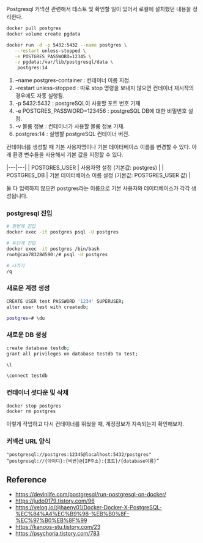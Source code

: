 Postgresql 커넥션 관련해서 테스트 및 확인할 일이 있어서 로컬에 설치했던 내용을 정리한다.

```bash
docker pull postgres
docker volume create pgdata

docker run -d -p 5432:5432 --name postgres \
   --restart unless-stopped \
   -e POSTGRES_PASSWORD=12345 \
   -v pgdata:/var/lib/postgresql/data \
    postgres:14
```

1. –name postgres-container : 컨테이너 이름 지정.
2. –restart unless-stopped : 따로 stop 명령을 보내지 않으면 컨테이너 재시작의 경우에도 자동 실행됨.
3. -p 5432:5432 : postgreSQL이 사용할 포트 번호 기재
4. -e POSTGRES_PASSWORD=123456 : postgreSQL DB에 대한 비밀번호 설정.
5. -v 볼륨 정보 : 컨테이너가 사용할 볼륨 정보 기재.
6. postgres:14 : 실행할 postgreSQL 컨테이너 버전.

컨테이너를 생성할 때 기본 사용자명이나 기본 데이터베이스 이름를 변경할 수 있다.
아래 환경 변수들을 사용해서 기본 값을 지정할 수 있다.

|---|---|
| POSTGRES_USER | 사용자명 설정 (기본값: postgres) |
| POSTGRES_DB | 기본 데이터베이스 이름 설정 (기본값: POSTGRES_USER 값) |


둘 다 입력하지 않으면 postgres라는 이름으로 기본 사용자와 데이터베이스가 각각 생성됩니다.

### postgresql 진입

```bash
# 한번에 진입
docker exec -it postgres psql -U postgres

# 두단계 진입
docker exec -it postgres /bin/bash
root@caa78328d590:/# psql -U postgres

# 나가기
/q
```

### 새로운 계정 생성

```bash
CREATE USER test PASSWORD '1234' SUPERUSER;
alter user test with createdb;

postgres=# \du
```

### 새로운 DB 생성

```bash
create database testdb; 
grant all privileges on database testdb to test;

\l

\connect testdb
```

### 컨테이너 셧다운 및 삭제

```bash
docker stop postgres
docker rm postgres
```

이렇게 작업하고 다시 컨테이너를 뛰웠을 때, 계정정보가 지속되는지 확인해보자.

### 커넥션 URL 양식

```
"postgresql://postgres:12345@localhost:5432/postgres"
“postgresql://{아이디}:{비번}@{IP주소}:{포트}/{database이름}”
```

## Reference

* https://devinlife.com/postgresql/run-postgresql-on-docker/
* https://judo0179.tistory.com/96
* https://velog.io/@haeny01/Docker-Docker-X-PostgreSQL-%EC%84%A4%EC%B9%98-%EB%B0%8F-%EC%97%B0%EB%8F%99
* https://kanoos-stu.tistory.com/23
* https://psychoria.tistory.com/783